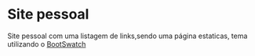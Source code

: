 # Site pessoal
Site pessoal com uma listagem de links,sendo uma página estaticas, tema utilizando o [BootSwatch](https://bootswatch.com/)